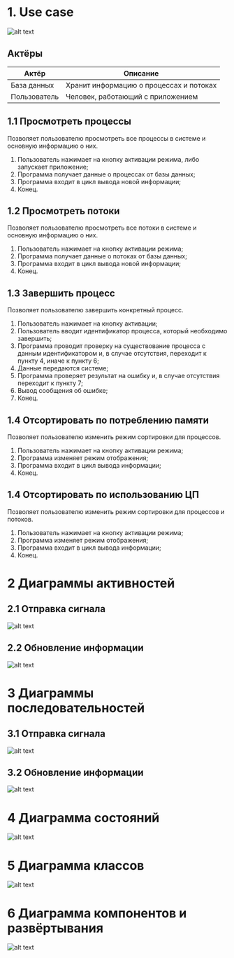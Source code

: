 # 1. Use case

![alt text](https://github.com/Podik-err/TRiTPO/blob/main/SDS/Use%20case%20diagram.png "Use case")

## Актёры
| Актёр | Описание |
| ----------- | ----------- |
| База данных | Хранит информацию о процессах и потоках |
| Пользователь | Человек, работающий с приложением |

## 1.1 Просмотреть процессы

Позволяет пользователю просмотреть все процессы в системе и основную информацию о них.

 1. Пользователь нажимает на кнопку активации режима, либо запускает приложение; 
 2. Программа получает данные о процессах от базы данных;
 3. Программа входит в цикл вывода новой информации;
 4. Конец.

## 1.2 Просмотреть потоки

Позволяет пользователю просмотреть все потоки в системе и основную информацию о них.

 1. Пользователь нажимает на кнопку активации режима; 
 2. Программа получает данные о потоках от базы данных;
 3. Программа входит в цикл вывода новой информации;
 4. Конец.

## 1.3 Завершить процесс

Позволяет пользователю завершить конкретный процесс.

 1. Пользователь нажимает на кнопку активации; 
 2. Пользователь вводит идентификатор процесса, который необходимо завершить;
 3. Программа проводит проверку на существование процесса с данным идентификатором и, в случае отсутствия, переходит к пункту 4, иначе к пункту 6;
 4. Данные передаются системе;
 5. Программа проверяет результат на ошибку и, в случае отсутствия переходит к пункту 7;
 6. Вывод сообщения об ошибке;
 7. Конец.

## 1.4 Отсортировать по потреблению памяти

Позволяет пользователю изменить режим сортировки для процессов.

 1. Пользователь нажимает на кнопку активации режима;
 2. Программа изменяет режим отображения;
 3. Программа входит в цикл вывода информации;
 4. Конец.

## 1.4 Отсортировать по использованию ЦП

Позволяет пользователю изменить режим сортировки для процессов и потоков.

 1. Пользователь нажимает на кнопку активации режима;
 2. Программа изменяет режим отображения;
 3. Программа входит в цикл вывода информации;
 4. Конец.

# 2 Диаграммы активностей

## 2.1 Отправка сигнала

![alt text](https://github.com/Podik-err/TRiTPO/blob/main/SDS/Activity%20diagram%201.png "Activity")

## 2.2 Обновление информации

![alt text](https://github.com/Podik-err/TRiTPO/blob/main/SDS/Activity%20diagram%202.png "Activity")

# 3 Диаграммы последовательностей

## 3.1 Отправка сигнала

![alt text](https://github.com/Podik-err/TRiTPO/blob/main/SDS/Sequence%20diagram%201.png "Sequence")

## 3.2 Обновление информации

![alt text](https://github.com/Podik-err/TRiTPO/blob/main/SDS/Sequence%20diagram%202.png "Sequence")

# 4 Диаграмма состояний

![alt text](https://github.com/Podik-err/TRiTPO/blob/main/SDS/Sequence%20diagram%202.png "State")

# 5 Диаграмма классов

![alt text](https://github.com/Podik-err/TRiTPO/blob/main/SDS/Class%20Diagram.png "Class diagram")

# 6 Диаграмма компонентов и развёртывания

![alt text](https://github.com/Podik-err/TRiTPO/blob/main/SDS/Deployment%20diagram.png "Deployment diagram")
